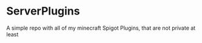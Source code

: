 # ServerPlugins
A simple repo with all of my minecraft Spigot Plugins, that are not private at least
